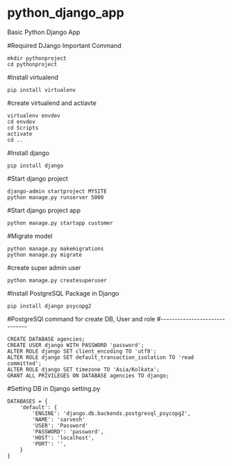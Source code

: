 # python_django_app
Basic Python Django App

#Required DJango Important Command
```
mkdir pythonproject
cd pythonproject
```

#Install virtualend
```
pip install virtualenv
```

#create virtualend and actiavte
```
virtualenv envdev
cd envdev
cd Scripts
activate
cd ..
```

#Install django
```
pip install django
```

#Start django project
```
django-admin startproject MYSITE
python manage.py runserver 5000
```

#Start django project app
```
python manage.py startapp customer
```

#Migrate model
```
python manage.py makemigrations
python manage.py migrate
```

#create super admin user
```
python manage.py createsuperuser
```
#Install PostgreSQL Package in Django
```
pip install django psycopg2
```
#PostgreSQl command for create DB, User and role
#------------------------------
```
CREATE DATABASE agencies;
CREATE USER django WITH PASSWORD 'password';
ALTER ROLE django SET client_encoding TO 'utf8'; 
ALTER ROLE django SET default_transaction_isolation TO 'read committed'; 
ALTER ROLE django SET timezone TO 'Asia/Kolkata';
GRANT ALL PRIVILEGES ON DATABASE agencies TO django;
```

#Setting DB in Django setting.py
```
DATABASES = {
    'default': {
        'ENGINE': 'django.db.backends.postgresql_psycopg2',
        'NAME': 'sarvesh'
        'USER': 'Password'
        'PASSWORD': 'password',
        'HOST': 'localhost',
        'PORT': '',
    }
}
```
